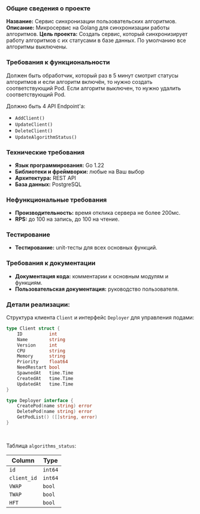 ### Общие сведения о проекте

**Название:** Сервис синхронизации пользовательских алгоритмов.
**Описание:** Микросервис на Golang для синхронизации работы алгоритмов.
**Цель проекта:** Создать сервис, который синхронизирует работу алгоритмов с их статусами в базе данных. По умолчанию все алгоритмы выключены.

### Требования к функциональности

Должен быть обработчик, который раз в 5 минут смотрит статусы алгоритмов и если алгоритм включён, то нужно создать соответствующий Pod. Eсли алгоритм выключен, то нужно удалить соответствующий Pod.

Должно быть 4 API Endpoint'а:

- `AddClient()`
- `UpdateClient()`
- `DeleteClient()`
- `UpdateAlgorithmStatus()`

### Технические требования

- **Язык программирования:** Go 1.22
- **Библиотеки и фреймворки:** любые на Ваш выбор
- **Архитектура:** REST API
- **База данных:** PostgreSQL

### Нефункциональные требования

- **Производительность:** время отклика сервера не более 200мс.
- **RPS:** до 100 на запись, до 100 на чтение.

### Тестирование

- **Тестирование:** unit-тесты для всех основных функций.

### Требования к документации

- **Документация кода:** комментарии к основным модулям и функциям.
- **Пользовательская документация:** руководство пользователя.

### Детали реализации:

Структура клиента `Client` и интерфейс `Deployer` для управления подами:

```go
type Client struct {
    ID          int
    Name        string
    Version     int
    CPU         string
    Memory      string
    Priority    float64
    NeedRestart bool
    SpawnedAt   time.Time
    CreatedAt   time.Time
    UpdatedAt   time.Time
}

type Deployer interface {
    CreatePod(name string) error
    DeletePod(name string) error
    GetPodList() ([]string, error)
}
```

<br>

Таблица `algorithms_status`:

| Column      | Type    |
| ----------- | ------- |
| `id`        | `int64` |
| `client_id` | `int64` |
| `VWAP`      | `bool`  |
| `TWAP`      | `bool`  |
| `HFT`       | `bool`  |
